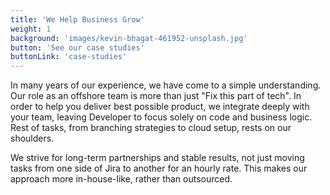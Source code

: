 ```yaml
---
title: 'We Help Business Grow'
weight: 1
background: 'images/kevin-bhagat-461952-unsplash.jpg'
button: 'See our case studies'
buttonLink: 'case-studies'
---
```

In many years of our experience, we have come to a simple understanding. Our role as an offshore team is more than just "Fix this part of tech". In order to help you deliver best possible product, we integrate deeply with your team, leaving Developer to focus solely on code and business logic. Rest of tasks, from branching strategies to cloud setup, rests on our shoulders.

We strive for long-term partnerships and stable results, not just moving tasks from one side of Jira to another for an hourly rate. This makes our approach more in-house-like, rather than outsourced.